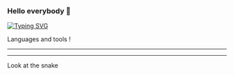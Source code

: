 ### Hello everybody 👋


[![Typing SVG](https://readme-typing-svg.herokuapp.com?color=%2336BCF7&lines=OYBEK+FULLSTACK+DEVELOPER)](https://git.io/typing-svg)


Languages and tools !
<hr>




<hr>

Look at the snake
<br>

<!--
**oybek1100/oybek1100** is a ✨ _special_ ✨ repository because its `README.md` (this file) appears on your GitHub profile.

Here are some ideas to get you started:

- 🔭 I’m currently working on ...
- 🌱 I’m currently learning ...
- 👯 I’m looking to collaborate on ...
- 🤔 I’m looking for help with ...
- 💬 Ask me about ...
- 📫 How to reach me: ...
- 😄 Pronouns: ...
- ⚡ Fun fact: ...
-->
